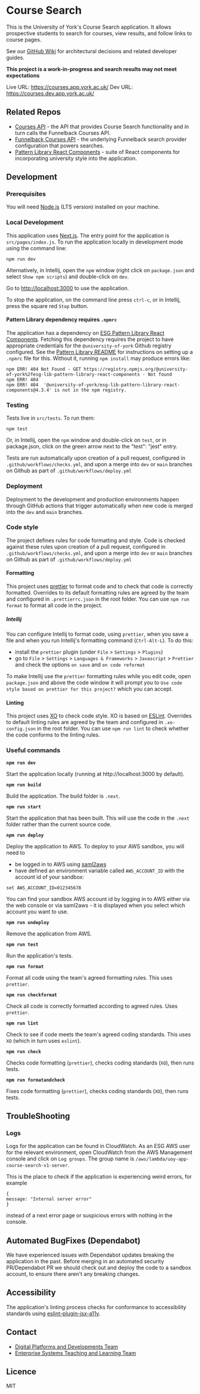 # Course Search

This is the University of York's Course Search application. It allows prospective students to search for courses,
view results, and follow links to course pages.

See our [GitHub Wiki](https://github.com/university-of-york/uoy-app-course-search/wiki) for architectural decisions and related developer guides.

**This project is a work-in-progress and search results may not meet expectations**

Live URL: https://courses.app.york.ac.uk/
Dev URL: https://courses.dev.app.york.ac.uk/

## Related Repos

- [Courses API](https://github.com/university-of-york/uoy-api-courses) - the API that provides Course Search functionality and in turn calls the Funnelback Courses API.
- [Funnelback Courses API](https://github.com/university-of-york/uoy-config-funnelback-courses) - the underlying Funnelback search provider configuration that powers searches.
- [Pattern Library React Components](https://github.com/university-of-york/esg-lib-pattern-library-react-components) - suite of React components for incorporating university style into the application.

## Development

### Prerequisites

You will need [Node.js](https://nodejs.org/en/download/) (LTS version) installed on your machine.

### Local Development

This application uses [Next.js](https://nextjs.org/). The entry point
for the application is `src/pages/index.js`. To run the
application locally in development mode using the command line:

```
npm run dev
```

Alternatively, in Intellij, open the `npm` window (right click
on `package.json` and select `Show npm scripts`) and double-click on
`dev`.

Go to [http://localhost:3000](http://localhost:3000)
to use the application.

To stop the application, on the command line press `ctrl-c`, or in
Intellij, press the square red `Stop` button.

#### Pattern Library dependency requires `.npmrc`

The application has a dependency on [ESG Pattern Library React Components](https://github.com/university-of-york/esg-lib-pattern-library-react-components).
Fetching this dependency requires the project to have appropriate credentials
for the `@university-of-york` Github registry configured. 
See the [Pattern Library README](https://github.com/university-of-york/esg-lib-pattern-library-react-components)
for instructions on setting up a `.npmrc` file for this. Without it, running
`npm install` may produce errors like:

```
npm ERR! 404 Not Found - GET https://registry.npmjs.org/@university-of-york%2fesg-lib-pattern-library-react-components - Not found
npm ERR! 404
npm ERR! 404  '@university-of-york/esg-lib-pattern-library-react-components@4.3.4' is not in the npm registry.
```

### Testing

Tests live in `src/tests`. To run them:

```
npm test
```

Or, in Intellij, open the `npm` window and double-click on `test`, or in package.json, click on the green arrow next to the "test": "jest" entry.

Tests are run automatically upon creation of a pull request, configured in `.github/workflows/checks.yml`, 
and upon a merge into `dev` or `main` branches on Github as part of `.github/workflows/deploy.yml`

### Deployment

Deployment to the development and production environments happen through GitHub actions that trigger automatically when 
new code is merged into the `dev` and `main` branches. 

### Code style

The project defines rules for code formatting and style. Code is checked against these
rules upon creation of a pull request, configured in `.github/workflows/checks.yml`, 
and upon a merge into `dev` or `main` branches on Github as part of `.github/workflows/deploy.yml`

#### Formatting

This project uses [prettier](https://prettier.io/) to format code and to check that code
is correctly formatted. Overrides to its default formatting rules are agreed by the team and
configured in `.prettierrc.json` in the root folder. You can use `npm run format` to format
all code in the project.

##### Intellij

You can configure Intellij to format code, using `prettier`, when you save a file and when 
you run Intellij's formatting command (`Ctrl-Alt-L`). To do this:
* install the `prettier` plugin (under `File` > `Settings` > `Plugins`)
* go to `File` > `Settings` > `Languages & Frameworks` > `Javascript` > `Prettier` and
check the options `on save` and `on code reformat`

To make Intellij use the `prettier` formatting rules while you edit code, open
`package.json` and above the code window it will prompt you to `Use code style based on prettier for this project?`
which you can accept.

#### Linting

This project uses [XO](https://github.com/xojs/xo) to check code style. 
XO is based on [ESLint](https://eslint.org/). Overrides to default linting rules are agreed
by the team and configured in `.xo-config.json` in the root folder. You can use `npm run lint`
to check whether the code conforms to the linting rules.

### Useful commands

**`npm run dev`**

Start the application locally (running at http://localhost:3000 by default).

**`npm run build`**

Build the application. The build folder is `.next`.

**`npm run start`**

Start the application that has been built. This will use the code in the `.next` folder rather than the current source code.

**`npm run deploy`**

Deploy the application to AWS. To deploy to your AWS sandbox, you will need to 
* be logged in to AWS using [saml2aws](https://wiki.york.ac.uk/display/AWS/2.+Command+Line+Access)
* have defined an environment variable called `AWS_ACCOUNT_ID` with the account id of your sandbox:

```
set AWS_ACCOUNT_ID=012345678
```

You can find your sandbox AWS account id by logging in to AWS either via
the web console or via saml2aws - it is displayed when you select which
account you want to use.

**`npm run undeploy`**

Remove the application from AWS.

**`npm run test`**

Run the application's tests.

**`npm run format`**

Format all code using the team's agreed formatting rules. This uses `prettier`.

**`npm run checkformat`**

Check all code is correctly formatted according to agreed rules. Uses `prettier`.

**`npm run lint`**

Check to see if code meets the team's agreed coding standards. This uses `XO` (which in turn uses `eslint`).

**`npm run check`**

Checks code formatting (`prettier`), checks coding standards (`XO`), then runs tests.

**`npm run formatandcheck`**

Fixes code formatting (`prettier`), checks coding standards (`XO`), then runs tests.

## TroubleShooting

### Logs
Logs for the application can be found in CloudWatch. As an ESG AWS user for the relevant environment, open CloudWatch from the AWS Management console and click on `Log groups`. The group name is `/aws/lambda/uoy-app-course-search-v1-server`.

This is the place to check if the application is experiencing weird errors, for example 
```
{
message: "Internal server error"
}
```
instead of a next error page or suspicious errors with nothing in the console.

## Automated BugFixes (Dependabot)
We have experienced issues with Dependabot updates breaking the application in the past. Before merging in an automated security 
PR/Dependabot PR we should check out and deploy the code to a sandbox account, to ensure there aren't any breaking changes.

## Accessibility

The application's linting process checks for conformance to accessibility standards
using [eslint-plugin-jsx-a11y](https://github.com/jsx-eslint/eslint-plugin-jsx-a11y).

## Contact

- [Digital Platforms and Developments Team](mailto:marketing-support@york.ac.uk)
- [Enterprise Systems Teaching and Learning Team](mailto:esg-teaching-and-learning-group@york.ac.uk)

## Licence

MIT
